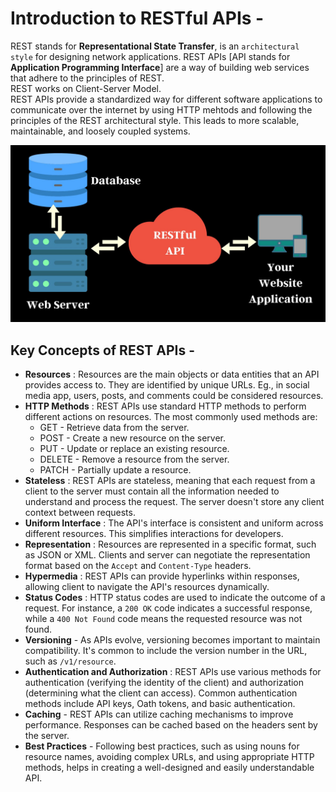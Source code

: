 # Introduction to RESTful APIs -

REST stands for **Representational State Transfer**, is an ``architectural style`` for designing network applications. REST APIs [API stands for **Application Programming Interface**] are a way of building web services that adhere to the principles of REST.<br />
REST works on Client-Server Model. <br />
REST APIs provide a standardized way for different software applications to communicate over the internet by using HTTP mehtods and following the principles of the REST architectural style. This leads to more scalable, maintainable, and loosely coupled systems.

![RESTful API](images/REST%20API.jpg)

## Key Concepts of REST APIs -
- **Resources** : Resources are the main objects or data entities that an API provides access to. They are identified by unique URLs. Eg., in social media app, users, posts, and comments could be considered resources.
- **HTTP Methods** : REST APIs use standard HTTP methods to perform different actions on resources. The most commonly used methods are:
  - GET - Retrieve data from the server.
  - POST - Create a new resource on the server.
  - PUT - Update or replace an existing resource.
  - DELETE - Remove a resource from the server.
  - PATCH - Partially update a resource.
- **Stateless** : REST APIs are stateless, meaning that each request from a client to the server must contain all the information needed to understand and process the request. The server doesn't store any client context between requests.
- **Uniform Interface** : The API's interface is consistent and uniform across different resources. This simplifies interactions for developers.
- **Representation** : Resources are represented in a specific format, such as JSON or XML. Clients and server can negotiate the representation format based on the ``Accept`` and ``Content-Type`` headers.
- **Hypermedia** : REST APIs can provide hyperlinks within responses, allowing client to navigate the API's resources dynamically.
- **Status Codes** : HTTP status codes are used to indicate the outcome of a request. For instance, a ``200 OK`` code indicates a successful response, while a ``400 Not Found`` code means the requested resource was not found.
- **Versioning** - As APIs evolve, versioning becomes important to maintain compatibility. It's common to include the version number in the URL, such as ``/v1/resource``.
- **Authentication and Authorization** : REST APIs use various methods for authentication (verifying the identity of the client) and authorization (determining what the client can access). Common authentication methods include API keys, Oath tokens, and basic authentication.
- **Caching** - REST APIs can utilize caching mechanisms to improve performance. Responses can be cached based on the headers sent by the server.
- **Best Practices** - Following best practices, such as using nouns for resource names, avoiding complex URLs, and using appropriate HTTP methods, helps in creating a well-designed and easily understandable API.